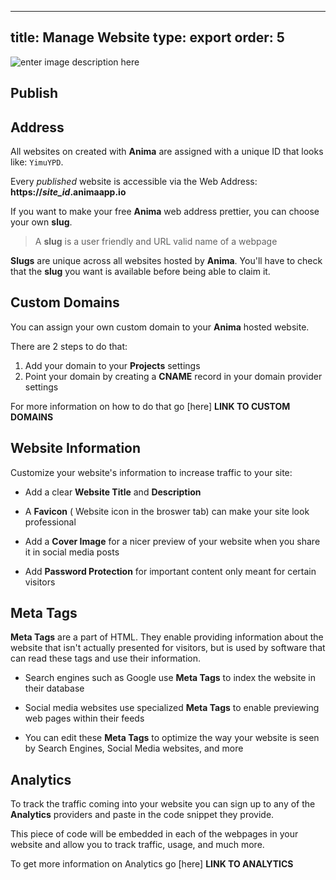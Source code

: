 
---
title: Manage Website
type: export
order: 5
---
![enter image description here](http://f.cl.ly/items/1Z0a0m0U304543060P0N/Screen%20Shot%202019-01-25%20at%205.10.22%20PM.png)
## Publish

## Address

All websites on created with **Anima** are assigned with a unique ID that looks like: `YimuYPD`.

Every *published* website is accessible via the Web Address: **https://***site_id***.animaapp.io**

If you want to make your free **Anima** web address prettier, you can choose your own **slug**.

> A **slug** is a user friendly and URL valid name of a webpage

**Slugs** are unique across all websites hosted by **Anima**. You'll have to check that the **slug** you want is available before being able to claim it.

## Custom Domains

You can assign your own custom domain to your **Anima** hosted website.

There are 2 steps to do that:

1. Add your domain to your **Projects** settings
2. Point your domain by creating a **CNAME** record in your domain provider settings

For more information on how to do that go [here] **LINK TO CUSTOM DOMAINS**

## Website Information

Customize your website's information to increase traffic to your site:

- Add a clear **Website Title** and **Description**

 -  A **Favicon** ( Website icon in the broswer tab) can make your site look professional
 
 - Add a **Cover Image** for a nicer preview of your website when you share it in social media posts
 
 - Add **Password Protection** for important content only meant for certain visitors


## Meta Tags

**Meta Tags** are a part of HTML. They enable providing information about the website that isn't actually presented for visitors, but is used by software that can read these tags and use their information.

* Search engines such as Google use **Meta Tags** to index the website in their database

* Social media websites use specialized **Meta Tags** to enable previewing web pages within their feeds

* You can edit these **Meta Tags** to optimize the way your website is seen by Search Engines, Social Media websites, and more

## Analytics

To track the traffic coming into your website you can sign up to any of the **Analytics** providers and paste in the code snippet they provide.

This piece of code will be embedded in each of the webpages in your website and allow you to track traffic, usage, and much more.

To get more information on Analytics go [here] **LINK TO ANALYTICS**
